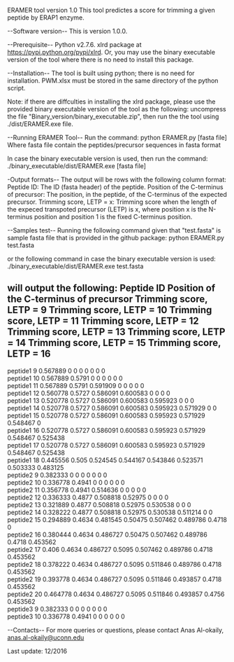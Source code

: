 
ERAMER tool version 1.0
This tool predictes a score for trimming a given peptide by ERAP1 enzyme.

--Software version--
This is version 1.0.0.

--Prerequisite--
Python v2.7.6. 
xlrd package at https://pypi.python.org/pypi/xlrd. Or, you may use the binary executable version of the tool where there is no need to install this package.  

--Installation--
The tool is built using python; there is no need for installation.
PWM.xlsx must be stored in the same directory of the python script. 

Note: if there are diffculties in installing the xlrd package, please use the provided binary executable version of the tool as the following: uncompress the file "Binary_version/binary_executable.zip", then run the the tool using ./dist/ERAMER.exe file.  

--Running ERAMER Tool--
Run the command: 
python ERAMER.py [fasta file]
Where fasta file contain the peptides/precursor sequences in fasta format 

In case the binary executable version is used, then run the command:
./binary_executable/dist/ERAMER.exe [fasta file]

 
-Output formats--
The output will be rows with the following column format:
Peptide ID: The ID (fasta header) of the peptide.
Position of the C-terminus of precursor: The position, in the peptide, of the C-terminus of the expected precursor. 
Trimming score, LETP = x: Trimming score when the length of the expeced transpoted precursor (LETP) is x, where position x is the N-terminus position and position 1 is the fixed C-terminus position. 


--Samples test--
Running the following command given that "test.fasta" is sample fasta file that is provided in the github package: 
python ERAMER.py test.fasta 

or the following command in case the binary executable version is used:
./binary_executable/dist/ERAMER.exe test.fasta

will output the following:
Peptide ID	Position of the C-terminus of precursor 	Trimming score, LETP = 9	Trimming score, LETP = 10	Trimming score, LETP = 11	Trimming score, LETP = 12	Trimming score, LETP = 13	Trimming score, LETP = 14	Trimming score, LETP = 15	Trimming score, LETP = 16	
---------------------------------------------------------------------------------------------------------------------------------------------------------------------------------------------------------------------------------------------------------------------------------------------------------------------------
peptide1 	9 	0.567889 	0	0	0	0	0	0	0	
peptide1 	10 	0.567889 	0.5791 	0	0	0	0	0	0	
peptide1 	11 	0.567889 	0.5791 	0.591909 	0	0	0	0	0	
peptide1 	12 	0.560778 	0.5727 	0.586091 	0.600583 	0	0	0	0	
peptide1 	13 	0.520778 	0.5727 	0.586091 	0.600583 	0.595923 	0	0	0	
peptide1 	14 	0.520778 	0.5727 	0.586091 	0.600583 	0.595923 	0.571929 	0	0	
peptide1 	15 	0.520778 	0.5727 	0.586091 	0.600583 	0.595923 	0.571929 	0.548467 	0	
peptide1 	16 	0.520778 	0.5727 	0.586091 	0.600583 	0.595923 	0.571929 	0.548467 	0.525438 	
peptide1 	17 	0.520778 	0.5727 	0.586091 	0.600583 	0.595923 	0.571929 	0.548467 	0.525438 	
peptide1 	18 	0.445556 	0.505 	0.524545 	0.544167 	0.543846 	0.523571 	0.503333 	0.483125 	
peptide2 	9 	0.382333 	0	0	0	0	0	0	0	
peptide2 	10 	0.336778 	0.4941 	0	0	0	0	0	0	
peptide2 	11 	0.356778 	0.4941 	0.514636 	0	0	0	0	0	
peptide2 	12 	0.336333 	0.4877 	0.508818 	0.52975 	0	0	0	0	
peptide2 	13 	0.321889 	0.4877 	0.508818 	0.52975 	0.530538 	0	0	0	
peptide2 	14 	0.328222 	0.4877 	0.508818 	0.52975 	0.530538 	0.511214 	0	0	
peptide2 	15 	0.294889 	0.4634 	0.481545 	0.50475 	0.507462 	0.489786 	0.4718 	0	
peptide2 	16 	0.380444 	0.4634 	0.486727 	0.50475 	0.507462 	0.489786 	0.4718 	0.453562 	
peptide2 	17 	0.406 	0.4634 	0.486727 	0.5095 	0.507462 	0.489786 	0.4718 	0.453562 	
peptide2 	18 	0.378222 	0.4634 	0.486727 	0.5095 	0.511846 	0.489786 	0.4718 	0.453562 	
peptide2 	19 	0.393778 	0.4634 	0.486727 	0.5095 	0.511846 	0.493857 	0.4718 	0.453562 	
peptide2 	20 	0.464778 	0.4634 	0.486727 	0.5095 	0.511846 	0.493857 	0.4756 	0.453562 	
peptide3 	9 	0.382333 	0	0	0	0	0	0	0	
peptide3 	10 	0.336778 	0.4941 	0	0	0	0	0	0




--Contacts--
For more queries or questions, please contact
Anas Al-okaily, anas.al-okaily@uconn.edu


Last update: 12/2016
